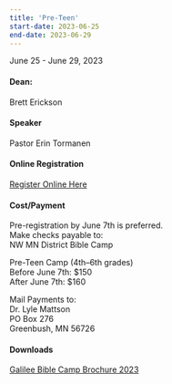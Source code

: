 ```yaml
---
title: 'Pre-Teen'
start-date: 2023-06-25
end-date: 2023-06-29
---
```


June 25 - June 29, 2023

#### Dean:

Brett Erickson

#### Speaker

Pastor Erin Tormanen

#### Online Registration

[Register Online Here](https://forms.gle/hXuzoP6CQr3g4jCo6)

#### Cost/Payment

Pre-registration by June 7th is preferred.  
Make checks payable to:  
NW MN District Bible Camp

Pre-Teen Camp (4th–6th grades)  
Before June 7th: $150  
After June 7th: $160

Mail Payments to:  
Dr. Lyle Mattson  
PO Box 276  
Greenbush, MN 56726

#### Downloads

[Galilee Bible Camp Brochure 2023](/files/galilee-bible-camp-2023-brochure.pdf)
